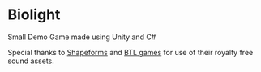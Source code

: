 # Biolight
Small Demo Game made using Unity and C#

Special thanks to [Shapeforms](https://shapeforms.itch.io/) and [BTL games](https://btl-games.itch.io/) for use of their royalty free sound assets.
